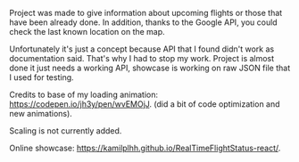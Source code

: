 Project was made to give information about upcoming flights or those that have been already done. In addition, thanks to the Google API, you could check the last known location on the map.

Unfortunately it's just a concept because API that I found didn't work as documentation said. That's why I had to stop my work. Project is almost done it just needs a working API, showcase is working on raw JSON file that I used for testing.

Credits to base of my loading animation: https://codepen.io/jh3y/pen/wvEMOjJ. (did a bit of code optimization and new animations).

Scaling is not currently added.

Online showcase: https://kamilplhh.github.io/RealTimeFlightStatus-react/.
